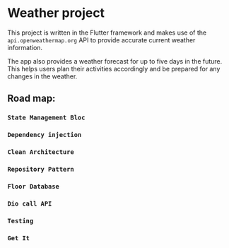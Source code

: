 # Weather project

This project is written in the Flutter framework and makes use of the `api.openweathermap.org` API to provide accurate current weather information.

The app also provides a weather forecast for up to five days in the future. This helps users plan their activities accordingly and be prepared for any changes in the weather.

## Road map:
### `State Management Bloc`
### `Dependency injection`
### `Clean Architecture`
### `Repository Pattern`
### `Floor Database`
### `Dio call API`
### `Testing`
### `Get It`

